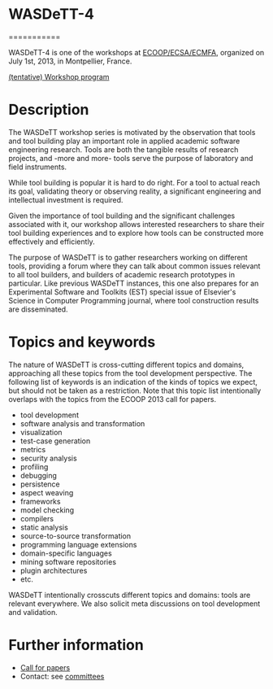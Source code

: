 # WASDeTT-4
===========

WASDeTT-4 is one of the workshops at [ECOOP/ECSA/ECMFA](http://www.lirmm.fr/ec-montpellier-2013/), organized on July 1st, 2013, in Montpellier, France.

[(tentative) Workshop program](program.html)

# Description

 The WASDeTT workshop series is motivated by the observation that
  tools and tool building play an important role in applied academic
  software engineering research. Tools are both the tangible results of research
  projects, and -more and more- tools serve the purpose of laboratory and field instruments.

  While tool building is popular it is hard to do right. For a tool to actual reach its goal, validating theory or observing reality, a significant engineering and intellectual investment is required.

  Given the importance of tool building and the
  significant challenges associated with it, our workshop allows interested
  researchers to share their tool building experiences and to explore
  how tools can be constructed more effectively and efficiently.

The purpose of WASDeTT is to gather researchers working on different tools, providing a forum where
they can talk about common issues relevant to all tool builders, and builders of
  academic research prototypes in particular. Like previous WASDeTT instances, this one also prepares for an Experimental Software and Toolkits (EST) special issue of Elsevier's Science in Computer Programming journal, where tool construction results are disseminated.

# Topics and keywords

The nature of WASDeTT is cross-cutting different topics and domains, approaching all these topics from the tool development perspective. The following list of keywords is an indication of the kinds of topics we expect, but should not be taken as a restriction. Note that this topic list intentionally overlaps with the topics from the ECOOP 2013 call for papers.

 - tool development
 - software analysis and transformation
 - visualization
 - test-case generation
 - metrics
 - security analysis
 - profiling
 - debugging
 - persistence
 - aspect weaving
 - frameworks
 - model checking
 - compilers
 - static analysis
 - source-to-source transformation
 - programming language extensions
 - domain-specific languages
 - mining software repositories
 - plugin architectures
 - etc.

WASDeTT intentionally crosscuts different topics and domains: tools are relevant everywhere. We also solicit meta discussions on tool development and validation.

# Further information

- [Call for papers](cfp.html)
- Contact: see [committees](committee.html)
